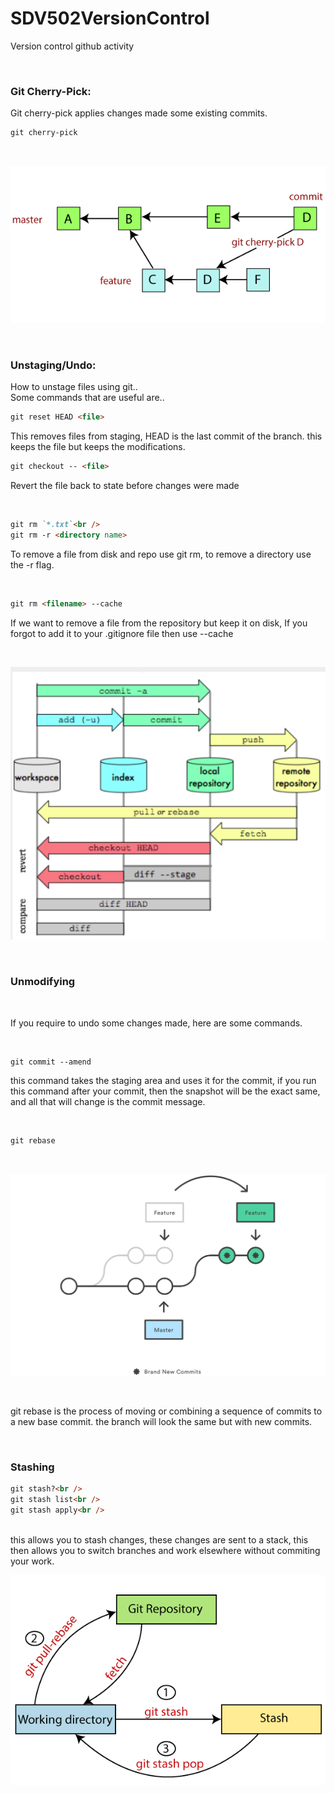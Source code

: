 # SDV502VersionControl
Version control github activity

<br />

### Git Cherry-Pick:<br /> 
Git cherry-pick applies changes made some existing commits.

```markdown
git cherry-pick
```
<br />

</p>
<p align="center"> 
<img src="images/git-cherry-pick.png" />
</p>

<br />

### Unstaging/Undo:<br /> 
How to unstage files using git..
<br />
Some commands that are useful are..
<br />

```markdown
git reset HEAD <file>
```
This removes files from staging, HEAD is the last commit of the branch.
this keeps the file but keeps the modifications.
<br />

```markdown
git checkout -- <file>
```
Revert the file back to state before changes were made 

<br />

```markdown 
git rm `*.txt`<br />
git rm -r <directory name>
```
To remove a file from disk and repo use git rm, to remove a directory use the -r flag.

<br />

```markdown
git rm <filename> --cache
```
If we want to remove a file from the repository but keep it on disk, If you forgot to add it to your .gitignore file then use --cache

<br />

</p>
<p align="center"> 
<img src="images/diagram.png" />
</p>

<br />

### Unmodifying 

<br />

If you require to undo some changes made, here are some commands.

<br />

```markdown
git commit --amend
```

this command takes the staging area and uses it for the commit, if you run this command after your commit, then the snapshot will be the exact same, and all that will change is the commit message.

<br />

```markdown
git rebase 
```
<br />
</p>
<p align="center"> 
<img src="images/rebase.png" />
</p>

<br />

git rebase is the process of moving or combining a sequence of commits to a new base commit. the branch will look the same but with new commits. 

<br />

### Stashing

```markdown
git stash?<br />
git stash list<br />
git stash apply<br />
```
<br />
this allows you to stash changes, these changes are sent to a stack, this then allows you to switch branches and work elsewhere without commiting your work.
<br />

</p>
<p align="center"> 
<img src="images/git-stash.png" />
</p>